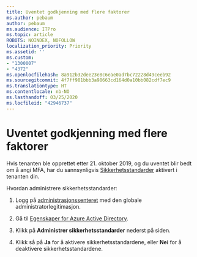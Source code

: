 ```yaml
---
title: Uventet godkjenning med flere faktorer
ms.author: pebaum
author: pebaum
ms.audience: ITPro
ms.topic: article
ROBOTS: NOINDEX, NOFOLLOW
localization_priority: Priority
ms.assetid: ''
ms.custom:
- "1300007"
- "4372"
ms.openlocfilehash: 8a912b32dee23e8c6eae0ad7bc72228d49ceeb92
ms.sourcegitcommit: 4f7ff981bbb3a98663cd164d0a10bb082cdf7ec9
ms.translationtype: HT
ms.contentlocale: nb-NO
ms.lasthandoff: 03/25/2020
ms.locfileid: "42946737"
---
```

# <a name="unexpected-multi-factor-authentication"></a>Uventet godkjenning med flere faktorer

Hvis tenanten ble opprettet etter 21. oktober 2019, og du uventet blir bedt om å angi MFA, har du sannsynligvis [Sikkerhetsstandarder](http://aka.ms/securitydefaults) aktivert i tenanten din. 

Hvordan administrere sikkerhetsstandarder:

1. Logg på [administrasjonssenteret](https://go.microsoft.com/fwlink/p/?linkid=834822) med den globale administratorlegitimasjon.

2. Gå til [Egenskaper for Azure Active Directory](https://portal.azure.com/#blade/Microsoft_AAD_IAM/ActiveDirectoryMenuBlade/Properties).

3. Klikk på **Administrer sikkerhetsstandarder** nederst på siden.

4. Klikk så på **Ja** for å aktivere sikkerhetsstandardene, eller **Nei** for å deaktivere sikkerhetsstandardene.
